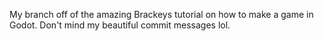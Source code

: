 My branch off of the amazing Brackeys tutorial on how to make a game in Godot. Don't mind my beautiful commit messages lol.
